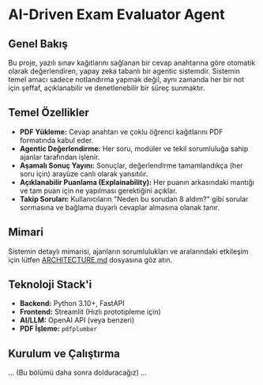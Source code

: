 # AI-Driven Exam Evaluator Agent

## Genel Bakış

Bu proje, yazılı sınav kağıtlarını sağlanan bir cevap anahtarına göre otomatik olarak değerlendiren, yapay zeka tabanlı bir agentic sistemdir. Sistemin temel amacı sadece notlandırma yapmak değil, aynı zamanda her bir not için şeffaf, açıklanabilir ve denetlenebilir bir süreç sunmaktır.

## Temel Özellikler

- **PDF Yükleme:** Cevap anahtarı ve çoklu öğrenci kağıtlarını PDF formatında kabul eder.
- **Agentic Değerlendirme:** Her soru, modüler ve tekil sorumluluğa sahip ajanlar tarafından işlenir.
- **Aşamalı Sonuç Yayını:** Sonuçlar, değerlendirme tamamlandıkça (her soru için) arayüze canlı olarak yansıtılır.
- **Açıklanabilir Puanlama (Explainability):** Her puanın arkasındaki mantığı ve tam puan için ne yapılması gerektiğini açıklar.
- **Takip Soruları:** Kullanıcıların "Neden bu sorudan 8 aldım?" gibi sorular sormasına ve bağlama duyarlı cevaplar almasına olanak tanır.

## Mimari

Sistemin detaylı mimarisi, ajanların sorumlulukları ve aralarındaki etkileşim için lütfen [ARCHITECTURE.md](ARCHITECTURE.md) dosyasına göz atın.

## Teknoloji Stack'i

- **Backend:** Python 3.10+, FastAPI
- **Frontend:** Streamlit (Hızlı prototipleme için)
- **AI/LLM:** OpenAI API (veya benzeri)
- **PDF İşleme:** `pdfplumber`

## Kurulum ve Çalıştırma

... (Bu bölümü daha sonra dolduracağız) ...
